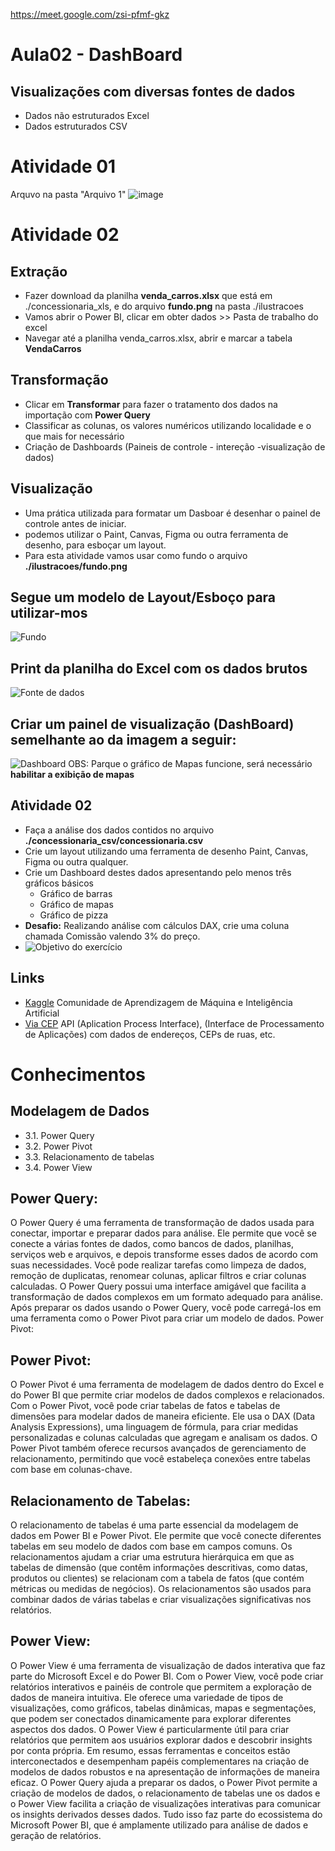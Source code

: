 https://meet.google.com/zsi-pfmf-gkz

# Aula02 - DashBoard
## Visualizações com diversas fontes de dados
- Dados não estruturados Excel
- Dados estruturados CSV

# Atividade 01

Arquvo na pasta "Arquivo 1"
![image](https://github.com/user-attachments/assets/e4d9441b-2358-4c34-8f22-844aae932218)



# Atividade 02
## Extração
- Fazer download da planilha **venda_carros.xlsx** que está em ./concessionaria_xls, e do arquivo **fundo.png** na pasta ./ilustracoes
- Vamos abrir o Power BI, clicar em obter dados >> Pasta de trabalho do excel
- Navegar até a planilha venda_carros.xlsx, abrir e marcar a tabela **VendaCarros**
## Transformação
- Clicar em **Transformar** para fazer o tratamento dos dados na importação com **Power Query**
- Classificar as colunas, os valores numéricos utilizando localidade e o que mais for necessário
- Criação de Dashboards (Paineis de controle - intereção -visualização de dados)
## Visualização
- Uma prática utilizada para formatar um Dasboar é desenhar o painel de controle antes de iniciar.
- podemos utilizar o Paint, Canvas, Figma ou outra ferramenta de desenho, para esboçar um layout.
- Para esta atividade vamos usar como fundo o arquivo **./ilustracoes/fundo.png**

## Segue um modelo de Layout/Esboço para utilizar-mos
![Fundo](./ilustracoes/fundo.png)

## Print da planilha do Excel com os dados brutos
![Fonte de dados](./ilustracoes/dados.png)

## Criar um painel de visualização (DashBoard) semelhante ao da imagem a seguir:
![Dashboard](./ilustracoes/dashboard.png)
OBS: Parque o gráfico de Mapas funcione, será necessário **habilitar a exibição de mapas**

## Atividade 02
- Faça a análise dos dados contidos no arquivo **./concessionaria_csv/concessionaria.csv**
- Crie um layout utilizando uma ferramenta de desenho Paint, Canvas, Figma ou outra qualquer.
- Crie um Dashboard destes dados apresentando pelo menos três gráficos básicos
    - Gráfico de barras
    - Gráfico de mapas
    - Gráfico de pizza
- **Desafio:** Realizando análise com cálculos DAX, crie uma coluna chamada Comissão valendo 3% do preço.
- ![Objetivo do exercício](./ilustracoes/execicio.png)

## Links
- [Kaggle](https://www.kaggle.com/) Comunidade de Aprendizagem de Máquina e Inteligência Artificial
- [Via CEP](https://viacep.com.br/) API (Aplication Process Interface), (Interface de Processamento de Aplicações) com dados de endereços, CEPs de ruas, etc.

# Conhecimentos
## Modelagem de Dados
- 3.1. Power Query
- 3.2. Power Pivot
- 3.3. Relacionamento de tabelas
- 3.4. Power View

## Power Query:
O Power Query é uma ferramenta de transformação de dados usada para conectar, importar e preparar dados para análise. Ele permite que você se conecte a várias fontes de dados, como bancos de dados, planilhas, serviços web e arquivos, e depois transforme esses dados de acordo com suas necessidades.
Você pode realizar tarefas como limpeza de dados, remoção de duplicatas, renomear colunas, aplicar filtros e criar colunas calculadas. O Power Query possui uma interface amigável que facilita a transformação de dados complexos em um formato adequado para análise.
Após preparar os dados usando o Power Query, você pode carregá-los em uma ferramenta como o Power Pivot para criar um modelo de dados.
Power Pivot:

## Power Pivot:
O Power Pivot é uma ferramenta de modelagem de dados dentro do Excel e do Power BI que permite criar modelos de dados complexos e relacionados.
Com o Power Pivot, você pode criar tabelas de fatos e tabelas de dimensões para modelar dados de maneira eficiente. Ele usa o DAX (Data Analysis Expressions), uma linguagem de fórmula, para criar medidas personalizadas e colunas calculadas que agregam e analisam os dados.
O Power Pivot também oferece recursos avançados de gerenciamento de relacionamento, permitindo que você estabeleça conexões entre tabelas com base em colunas-chave.

## Relacionamento de Tabelas:
O relacionamento de tabelas é uma parte essencial da modelagem de dados em Power BI e Power Pivot. Ele permite que você conecte diferentes tabelas em seu modelo de dados com base em campos comuns.
Os relacionamentos ajudam a criar uma estrutura hierárquica em que as tabelas de dimensão (que contêm informações descritivas, como datas, produtos ou clientes) se relacionam com a tabela de fatos (que contém métricas ou medidas de negócios).
Os relacionamentos são usados para combinar dados de várias tabelas e criar visualizações significativas nos relatórios.

## Power View:
O Power View é uma ferramenta de visualização de dados interativa que faz parte do Microsoft Excel e do Power BI. Com o Power View, você pode criar relatórios interativos e painéis de controle que permitem a exploração de dados de maneira intuitiva.
Ele oferece uma variedade de tipos de visualizações, como gráficos, tabelas dinâmicas, mapas e segmentações, que podem ser conectados dinamicamente para explorar diferentes aspectos dos dados.
O Power View é particularmente útil para criar relatórios que permitem aos usuários explorar dados e descobrir insights por conta própria.
Em resumo, essas ferramentas e conceitos estão interconectados e desempenham papéis complementares na criação de modelos de dados robustos e na apresentação de informações de maneira eficaz. O Power Query ajuda a preparar os dados, o Power Pivot permite a criação de modelos de dados, o relacionamento de tabelas une os dados e o Power View facilita a criação de visualizações interativas para comunicar os insights derivados desses dados. Tudo isso faz parte do ecossistema do Microsoft Power BI, que é amplamente utilizado para análise de dados e geração de relatórios.
